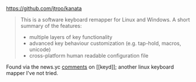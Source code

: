 https://github.com/jtroo/kanata

> This is a software keyboard remapper for Linux and Windows. A short summary of the features:
> - multiple layers of key functionality
> - advanced key behaviour customization (e.g. tap-hold, macros, unicode)
> - cross-platform human readable configuration file

Found via the news.yc [comments](https://news.ycombinator.com/item?id=36161582) on [[keyd]]; another linux keyboard mapper I've not tried.